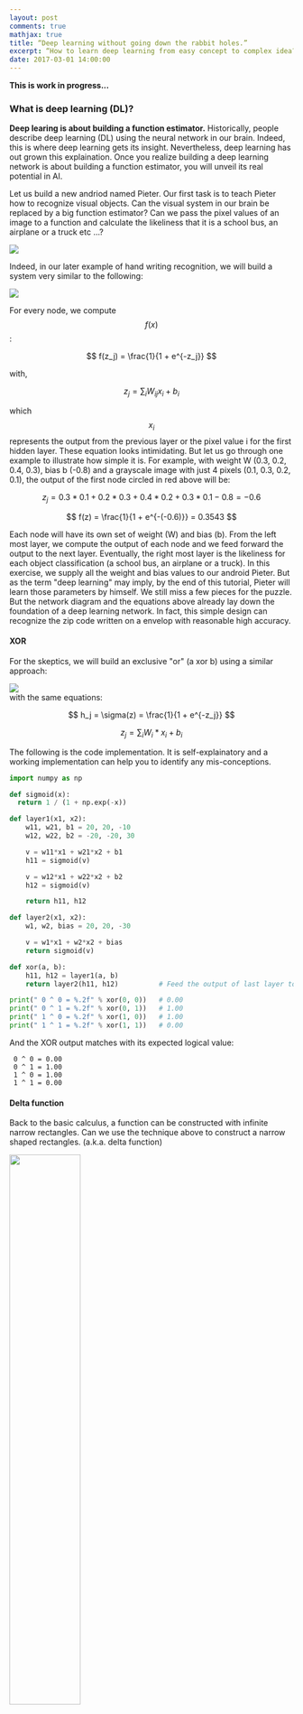 ```yaml
---
layout: post
comments: true
mathjax: true
title: “Deep learning without going down the rabbit holes.”
excerpt: “How to learn deep learning from easy concept to complex idea? How to build insight along the way?”
date: 2017-03-01 14:00:00
---
```

**This is work in progress...**

### What is deep learning (DL)?
**Deep learing is about building a function estimator.** Historically, people describe deep learning (DL) using the neural network in our brain. Indeed, this is where deep learning gets its insight.  Nevertheless, deep learning has out grown this explaination. Once you realize building a deep learning network is about building a function estimator, you will unveil its real potential in AI.
 
Let us build a new andriod named Pieter. Our first task is to teach Pieter how to recognize visual objects. Can the visual system in our brain be replaced by a big function estimator? Can we pass the pixel values of an image to a function and calculate the likeliness that it is a school bus, an airplane or a truck etc ...?

<div class="imgcap">
<img src="/assets/dl_intro/deep_learner.jpg" style="border:none;">
</div>

Indeed, in our later example of hand writing recognition, we will build a system very similar to the following:
<div class="imgcap">
<img src="/assets/dl_intro/fc.jpg" style="border:none;">
</div>

For every node, we compute
$$
f(x)
$$ 
:

$$
f(z_j) = \frac{1}{1 + e^{-z_j}}
$$

with, 

$$
z_j = \sum_{i} W_{ij} x_{i} + b_{i}
$$

which
$$
x_{i}
$$ 
represents the output from the previous layer or the pixel value i for the first hidden layer. 
These equation looks intimidating. But let us go through one example to illustrate how simple it is. For example, with weight W  (0.3, 0.2, 0.4, 0.3), bias b (-0.8) and a grayscale image with just 4 pixels (0.1, 0.3, 0.2, 0.1), the output of the first node circled in red above will be:

$$
z_j =  0.3*0.1 + 0.2*0.3 + 0.4*0.2 + 0.3*0.1  - 0.8 = -0.6
$$

$$
f(z) =  \frac{1}{1 + e^{-(-0.6)}} = 0.3543
$$

Each node will have its own set of weight (W) and bias (b). From the left most layer, we compute the output of each node and we feed forward the output to the next layer. Eventually, the right most layer is the likeliness for each object classification (a school bus, an airplane or a truck). In this exercise, we supply all the weight and bias values to our android Pieter. But as the term "deep learning" may imply, by the end of this tutorial, Pieter will learn those parameters by himself. We still miss a few pieces for the puzzle. But the network diagram and the equations above already lay down the foundation of a deep learning network. In fact, this simple design can recognize the zip code written on a envelop with reasonable high accuracy.

#### XOR
For the skeptics, we will build an exclusive "or" (a xor b) using a similar approach:
<div class="imgcap">
<img src="/assets/dl_intro/xor.jpg" style="border:none;">
</div>
with the same equations:

$$
h_j = \sigma(z) = \frac{1}{1 + e^{-z_j}}
$$

$$
z_j =  \sum_{i} W_i * x_i + b_i
$$

The following is the code implementation. It is self-explainatory and a working implementation can help you to identify any mis-conceptions.
```python
import numpy as np

def sigmoid(x):
  return 1 / (1 + np.exp(-x))

def layer1(x1, x2):
    w11, w21, b1 = 20, 20, -10
    w12, w22, b2 = -20, -20, 30

    v = w11*x1 + w21*x2 + b1
    h11 = sigmoid(v)

    v = w12*x1 + w22*x2 + b2
    h12 = sigmoid(v)

    return h11, h12

def layer2(x1, x2):
    w1, w2, bias = 20, 20, -30

    v = w1*x1 + w2*x2 + bias
    return sigmoid(v)

def xor(a, b):
    h11, h12 = layer1(a, b)
    return layer2(h11, h12)          # Feed the output of last layer to the next layer

print(" 0 ^ 0 = %.2f" % xor(0, 0))   # 0.00
print(" 0 ^ 1 = %.2f" % xor(0, 1))   # 1.00
print(" 1 ^ 0 = %.2f" % xor(1, 0))   # 1.00
print(" 1 ^ 1 = %.2f" % xor(1, 1))   # 0.00
```
And the XOR output matches with its expected logical value:
```
 0 ^ 0 = 0.00
 0 ^ 1 = 1.00
 1 ^ 0 = 1.00
 1 ^ 1 = 0.00
```
#### Delta function
Back to the basic calculus, a function can be constructed with infinite narrow rectangles. Can we use the technique above to construct a narrow shaped rectangles. (a.k.a. delta function)

<div class="imgcap">
<img src="/assets/dl_intro/delta.png" style="border:none;width:50%">
</div>

Here is the code using the same set of equations and network layout:
```python
import numpy as np
import matplotlib.pyplot as plt

def sigmoid(x):
  return 1 / (1 + np.exp(-x))

def layer1(x):
    h11 = sigmoid(1000 * x - 400)
    h12 = sigmoid(1000 * x - 500)
    return h11, h12

def layer2(v1, v2):
    return sigmoid(0.8 * v1 - 0.8 * v2)

def func_estimator(x):
    h11, h12 = layer1(x)
    return layer2(h11, h12)

x = np.arange(0, 3, 0.001)
y = func_estimator(x)

plt.plot(x, y)
plt.show()
```
Which output something with shape like a delta function:
<div class="imgcap">
<img src="/assets/dl_intro/delta_func.png" style="border:none;width:60%">
</div>

Implement a XOR or a delta function is not important for deep learning (DL). Nevertheless, we demonstrate the possibilities of building a complex function estimator through a network of simple computation nodes. In both cases, we need a network with 2 layers. A network with 3 or 4 layer can push the hand written recognition of numbers to an accuracy of 90+%. Naturally, a network with many layers (deeper) can reproduce a much complicated model. For example, Microsoft ResNet for image recognition has 100+ layers.

### Build a Linear regression model
Before teaching Pieter how to learn those parameters, we try to build a simple model first. For example, Pieter wants to expand on his horizon and try to start online dating. He wants to find out the relationship between the number of online dates with the number of years in eductaion and the monthly income.  Pieter starts with a simple linear model as follows:

$$
dates = W_1* \text{years in school} + W_2*\text{monthly income} + bias
$$

He asks 1000 people in each community and collect the information on their income, education and the corresponding number of online dates.  Pieter is interested in finding out how each community values their intellectual vs his humble post-doc salary.  So even this model looks overwhemly simple, it serves its purpose.

Pieter will define a model with trainable parameters (W & b). He make a guess on the parameters and calculate how a tiny change in those parameters will impact on the error. With this informatin, he make tiny change to those parameter. He keeps continue until the parameters converge to stable numbers.

**Deep learing is about learning from mistakes.** This is the high level steps for Pieter to build the model.
1. Take a first guess on W and b.
2. Use the model above to compute the number of dates.
3. With the computed value and the number of dates provided by each sample, compute the mean square error of the model.
4. Then compute how a small change in the current W and b may impact on the error.
5. Re-adjust W & b according to this error rate change relative to W & b, . (**Gradient descent**)
6. Go back to step 2.
7. After N iterations or when the parameters converge, we stop and have the final value for W & b. 
8. Use the sample from another community to build a model with different W & b.
9. Make a prediction on how Pieter will do in each community with different models.

### Gradient descent
Step 3-5 is called the gradient descent in DL. First we need to define a function to measure our errors between the real life and our model. In DL, we call this error function **cost function** or **loss function**. Mean square error (MSE) is one obvious candidate. 

$$
J(W, b, h, y) = \text{mean square error } (W, b, h, y) = \frac{1}{N} \sum_i (h_i - y_i)^2
$$

where h is what we predict about the number of dates in our model, y is the value from our sample data and N is the number of samples. The intution is pretty simple.  We can visualize the cost as below with x-axis being all the possible value of
$$
W_1
$$
and y-axis the possible value of
$$
W_2
$$
between -1 and 1, and z the corresponding cost J(x, y). The solution of our model is where W and b has the lowest cost. i.e. picking the value of W and b such that the cost is the lowest (the lowest oint in the blue region).Visualize dropping a marble at a random point
$$
(W_1, W_2)
$$
and let the gravity to do its work. 

<div class="imgcap">
<img src="/assets/dl_intro/solution.png" style="border:none;">
</div>

### Learning rate

Thinking in 3D or higher dimensions are hard to impossible. Always think in 2D first.

Consider a point at (L1, L2), we cut through the diagram alone the red and orange and plot those curve in a 2D diagram:
<div class="imgcap">
<img src="/assets/dl_intro/solution_2d.jpg" style="border:none;">
</div>

<div class="imgcap">
<img src="/assets/dl_intro/gd.jpg" style="border:none;">
</div>

The X-axis is the value of 
$$
W
$$
and the y axis is its corresponding average cost for the data samples.

$$
J(W, b, h, y) = \frac{1}{N} \sum_i (W_1*x_i - y_i)^2
$$

Since the gradient at L1 is negative (as shown), we move 
$$
W_1
$$
to the right. But by how much? Let's compare the gradient for L1 and L2. We realize L2 has a smaller gradient. i.e. the change of
$$
W2
$$
has a smaller impact to the change of cost compare to L1. Obviosuly, the greater the impact, the larger adjustment we should make. Therefore, the amount of adjustment for the parameters
$$
(W_1, W_2)
$$
should be proportional to its partial gradient at that point. i.e.

$$
\Delta W_i \propto \frac{\partial J}{\partial W_i} 
$$

$$
\text{ i.e. } \Delta W_1 \propto \frac{\partial J}{\partial W_1} \text{ and } \Delta W_2 \propto \frac{\partial J}{\partial W_2}
$$

$$
\Delta W_i = \alpha \frac{\partial J}{\partial W_i}
$$

$$
W_i = W_i - \Delta W_i
$$

In DL, the varaible 
$$
\alpha
$$
introduce here is called the **learning rate**.  Small learning rate will take a longer time (more iteration) to find the minima. However, as we learn from calculus, the larger the step, the bigger the error in our calculation. In DL, finding the right value of learning rate is sometimes a try and error exercise.  Sometimes we will try values ranging from 1e-7 to 1 in logarithmic scale (1e-7, 5e-7, 1e-6, 5e-6, 1e-5 ...). 

Large learning step may cost w to oscillate with increasing cost:
<div class="imgcap">
<img src="/assets/dl_intro/learning_rate.jpg" style="border:none;">
</div>

We start with w = -6 (x-axis) at L1 , if the gradient is huge, a relatively large learning rate will swing w far to the other side to L2 with even a larger gradient. Eventually, rather than drop down slowly to a minima, w keeps oscalliate and the cost keep increasing. The follow demonstrates how a learning rate of 0.8 may swing the cost upward instead of downward. When loss starts going upward, we need to reduce the learning rate. The following table traces how W change from L1 to L2 and then L3.

<div class="imgcap">
<img src="/assets/dl_intro/lr_flow.png" style="border:none;">
</div>

> Sometimes, we need to be careful about the scale used in plotting the x-axis and y-axis. In the diagram shown above, the gradient does not seem large.  It is because we use a much smaller scale for y-axis than the x-axis (0 to 150 vs -10 to 10).

#### Naive gradient checking
There are many ways to compute the paritial derviative. One naive but important method is using the simple partial derviative definition.

Here is a simple demonstration of finding the derivative of 
$$
x^2 \text{ at } x = 4
$$

$$
\frac{\partial f}{\partial x} = \frac{f(x+\Delta x_i) - f(x-\Delta x_i) } { 2 \Delta x_i} 
$$

```python
def gradient_check(f, x, h=0.00001):
  grad = (f(x+h) - f(x-h))/ (2*h)
  return grad

f = lambda x: x**2
print(gradient_check(f, 4))
```
We don't call this method in the production code. But computing partial derviative can be tedious and therefore we always verify the value we computed with this naive method during the development time.

### Backpropagation
To compute the partial derviatives, 
$$
\frac{\partial J}{\partial W_i}
$$
We can start from each node in the left most layer and compute the gradient using the naive gradient checking, and progagate the gradient until it reach the right most layer computing the cost.  Then we move to the next layer and start the process again. For a deep network, this is very inefficient.

To compute the partial gradient efficiently, we perform a foward pass to compute the cost.
<div class="imgcap">
<img src="/assets/dl_intro/fp.jpg" style="border:none;">
</div>

Then we backprogragate the gradient from the right most layer to the left in one single pass.
<div class="imgcap">
<img src="/assets/dl_intro/bp.jpg" style="border:none;">
</div>

$$
J(out) = \frac{1}{N} \sum_i (out_i - y_i)^2
J(out_i) = \frac{1}{N} (out_i - y_i)^2
$$
$$
J(out_i) = \frac{1}{N} (out_i - y_i)^2
$$
$$
frac{\partial J}{\partial out_i} = \frac{2}{N} (out_i - y_i)
$$

<div class="imgcap">
<img src="/assets/dl_intro/bp1.jpg" style="border:none;">
</div>

<div class="imgcap">
<img src="/assets/dl_intro/bp2.jpg" style="border:none;">
</div>

<div class="imgcap">
<img src="/assets/dl_intro/bp3.jpg" style="border:none;">
</div>

<div class="imgcap">
<img src="/assets/dl_intro/bp4.jpg" style="border:none;">
</div>

<div class="imgcap">
<img src="/assets/dl_intro/bp_m1.jpg" style="border:none;">
</div>


### Non-linearity

### Classifier

#### Logistic regression (Sigmoid)

### Deep learing network (Fully-connected layers)

#### Sigmoid classifier

#### Mean square error 

### Backpropagation

### Issues

### Exploding and vanishing gradient

### Cross entropy cost function

### Softmax classifier

### Log likelihood

### Activation function
#### Sigmoid
#### ReLU
#### tanh

### Network layers

### Implementation

### Mini-batch gradient descent

### Overfit

### Regularization
#### Train/validation accuracy
#### L0, L1, L2 regularization
#### Gradient clipping
#### Dropout

### Weight initialization

### Insanity check
#### Gradient checking
#### Initial loss
#### Without regularization and with small dataset

### Trouble shooting
#### Plotting loss
#### Train/validation accuracy
#### Ratio of weight updates
#### Activation per layer
#### First layer visualization

### Cost function
#### MSE
#### Cross entropy, Negative likelihood
#### Margin loss/hinge loss/SVM
#### L2 Loss vs softmax

### Training parameters
#### Momentum update
#### Adagrad
#### Adam
#### Rate decay

### Data preprocessing
#### Scaling (Mean/normalization)
#### Whitening 

### Batch normalization

### Hyperparameter tuning

#### Cross validation
#### Random search

### CNN

### LSTM

### Backprogation

### Data argumentation

### Model ensembles
























